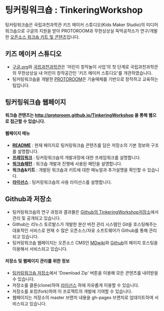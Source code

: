 # 팅커링워크숍 : TinkeringWorkshop

팅커링워크숍은 국립과천과학관 키즈 메이커 스튜디오(Kids Maker Studio)의 미디어 워크숍으로 
구글의 지원을 받아 PROTOROOM과 무한상상실 뚝딱공작소가 연구/개발한 [오픈소스 워크숍 키트 및 콘텐츠](pages/license.md)입니다.


## 키즈 메이커 스튜디오

 * [구글.org](http://google.org)와 [국립과천과학관](http://www.sciencecenter.go.kr)은 '어린이 창작놀이 사업'의 첫 단계로 국립과천과학관의 무한상상실 내 어린이 창작공간인 '키즈 메이커 스튜디오'를 개관하였습니다.
 * 팅커링워크숍을 개발한 [PROTOROOM](http://protoroom.kr)은 기술매체를 기반으로 창작하고 교육하는 팀입니다.


## 팅커링워크숍 웹페이지

**워크숍 콘텐츠는 http://protoroom.github.io/TinkeringWorkshop 을 통해 웹으로 접근할 수 있습니다.**

#### 웹페이지 메뉴
 * **[README](README.md)** : 현재 페이지로 팅커링워크숍 콘텐츠를 담은 저장소의 기본 정보와 구조를 설명합니다.
 * **[프레임워크](pages/framework.md)** : 팅커링워크숍의 개발과정에 대한 프레임워크를 설명합니다.
 * **[워크숍패턴](pages/patterns.md)** : 워크숍 개발과 진행에 사용된 패턴을 설명합니다.
 * **워크솝&키트** : 개발된 워크숍과 키트에 대한 매뉴얼과 추가설명을 확인할 수 있습니다.
 * **[라이선스](pages/license.md)** : 팅커링워크숍의 사용 라이선스를 설명합니다.


## Github과 저장소

 * 팅커링워크숍의 연구 과정과 결과물은 [Github의 TinkeringWorkshop저장소](https://github.com/PROTOROOM/TinkeringWorkshop)에서 관리 및 공개되고 있습니다. 
 * Github는 리누스 토르발스가 개발한 분산 버전 관리 시스템인 Git을 호스팅해주는 대표적인 서비스로 현재 수 많은 오픈소스/자유 소프트웨어가 Github를 통해 관리되고 있습니다.
 * 팅커링워크숍 웹페이지는 오픈소스 CMS인 [MDwiki](http://mdwiki.info)와 [Github](https://github.com)의 페이지 호스팅을 이용해서 서비스되고 있습니다.

#### 저장소 및 웹페이지 관리를 위한 정보
 * [팅커링워크숍 저장소](https://github.com/PROTOROOM/TinkeringWorkshop)에서 'Download Zip' 버튼을 이용해 모든 콘텐츠를 내려받을 수 있습니다.
 * 저장소를 클론(clone)하여 [라이선스](pages/license.md) 하에 자유롭게 이용할 수 있습니다. 
 * 저장소를 포킹(fork)하여 이 프로젝트의 개발에 기여할 수 있습니다. 
 * 웹페이지는 저장소의 master 브랜치 내용을 gh-pages 브랜치로 업데이트하여 서비스되고 있습니다.
 
 

